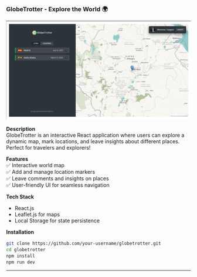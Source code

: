 ### **GlobeTrotter - Explore the World** 🌍  

![GlobeTrotter Screenshot](./GlobeTrotter.png)

**Description**  
GlobeTrotter is an interactive React application where users can explore a dynamic map, mark locations, and leave insights about different places. Perfect for travelers and explorers!  

**Features**  
✅ Interactive world map  
✅ Add and manage location markers  
✅ Leave comments and insights on places  
✅ User-friendly UI for seamless navigation  

**Tech Stack**  
- React.js  
- Leaflet.js for maps  
- Local Storage for state persistence  

**Installation**  
```sh
git clone https://github.com/your-username/globetrotter.git
cd globetrotter
npm install
npm run dev
```

---
